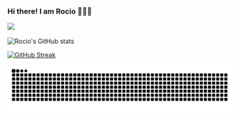 ### Hi there! I am Rocio 👋👩‍💻

![](https://komarev.com/ghpvc/?username=RocioSulca&color=ff69b4&style=plastic&label=PROFILE+VIEWS)


![Rocio's GitHub stats](https://github-readme-stats.vercel.app/api?username=RocioSulca&show_icons=true&theme=gruvbox)



[![GitHub Streak](https://github-readme-streak-stats.herokuapp.com?user=RocioSulca&theme=dark&date_format=M%20j%5B%2C%20Y%5D)](https://git.io/streak-stats)

![Snake Github](github-user-contribution-rocio.svg)

<!--
**RocioSulca/RocioSulca** is a ✨ _special_ ✨ repository because its `README.md` (this file) appears on your GitHub profile.

Here are some ideas to get you started:

- 🔭 I’m currently working on ...
- 🌱 I’m currently learning ...
- 👯 I’m looking to collaborate on ...
- 🤔 I’m looking for help with ...
- 💬 Ask me about ...
- 📫 How to reach me: ...
- 😄 Pronouns: ...
- ⚡ Fun fact: ...
-->
